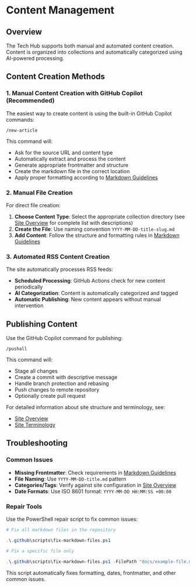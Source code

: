 # Content Management

## Overview

The Tech Hub supports both manual and automated content creation. Content is organized into collections and automatically categorized using AI-powered processing.

## Content Creation Methods

### 1. Manual Content Creation with GitHub Copilot (Recommended)

The easiest way to create content is using the built-in GitHub Copilot commands:

```text
/new-article
```

This command will:

- Ask for the source URL and content type
- Automatically extract and process the content
- Generate appropriate frontmatter and structure
- Create the markdown file in the correct location
- Apply proper formatting according to [Markdown Guidelines](markdown-guidelines.md)

### 2. Manual File Creation

For direct file creation:

1. **Choose Content Type**: Select the appropriate collection directory (see [Site Overview](site-overview.md) for complete list with descriptions)
2. **Create the File**: Use naming convention `YYYY-MM-DD-title-slug.md`
3. **Add Content**: Follow the structure and formatting rules in [Markdown Guidelines](markdown-guidelines.md)

### 3. Automated RSS Content Creation

The site automatically processes RSS feeds:

- **Scheduled Processing**: GitHub Actions check for new content periodically
- **AI Categorization**: Content is automatically categorized and tagged
- **Automatic Publishing**: New content appears without manual intervention

## Publishing Content

Use the GitHub Copilot command for publishing:

```text
/pushall
```

This command will:

- Stage all changes
- Create a commit with descriptive message
- Handle branch protection and rebasing
- Push changes to remote repository
- Optionally create pull request

For detailed information about site structure and terminology, see:

- [Site Overview](site-overview.md)
- [Site Terminology](terminology.md)

## Troubleshooting

### Common Issues

- **Missing Frontmatter**: Check requirements in [Markdown Guidelines](markdown-guidelines.md)
- **File Naming**: Use `YYYY-MM-DD-title.md` pattern
- **Categories/Tags**: Verify against site configuration in [Site Overview](site-overview.md)
- **Date Formats**: Use ISO 8601 format: `YYYY-MM-DD HH:MM:SS +00:00`

### Repair Tools

Use the PowerShell repair script to fix common issues:

```powershell
# Fix all markdown files in the repository

.\.github\scripts\fix-markdown-files.ps1

# Fix a specific file only

.\.github\scripts\fix-markdown-files.ps1 -FilePath "docs/example-file.md"
```

This script automatically fixes formatting, dates, frontmatter, and other common issues.
